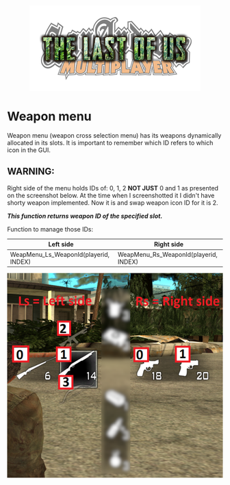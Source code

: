 <p align="center">
  <img src="img/tlou-logo-medium.png">
</p>

# Weapon menu

Weapon menu (weapon cross selection menu) has its weapons dynamically allocated in its slots. It is important to remember which ID refers to which icon in the GUI.

**WARNING:**
---

Right side of the menu holds IDs of: 0, 1, 2 **NOT JUST** 0 and 1 as presented on the screenshot below. At the time when I screenshotted it I didn't have shorty weapon implemented. Now it is and swap weapon icon ID for it is 2.

***This function returns weapon ID of the specified slot.***

Function to manage those IDs:

| Left side                                          	| Right side                                                                                                       	|
|-------------------------------------------------------	|-------------------------------------------------------------------------------------------------------------------	|
| WeapMenu_Ls_WeaponId(playerid, INDEX)                                         	| WeapMenu_Rs_WeaponId(playerid, INDEX)                                       	|

<img src="img/lsRsIndexes.png">